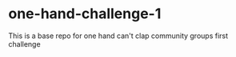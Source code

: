 # one-hand-challenge-1
This is a base repo for one hand can't clap community groups first challenge
